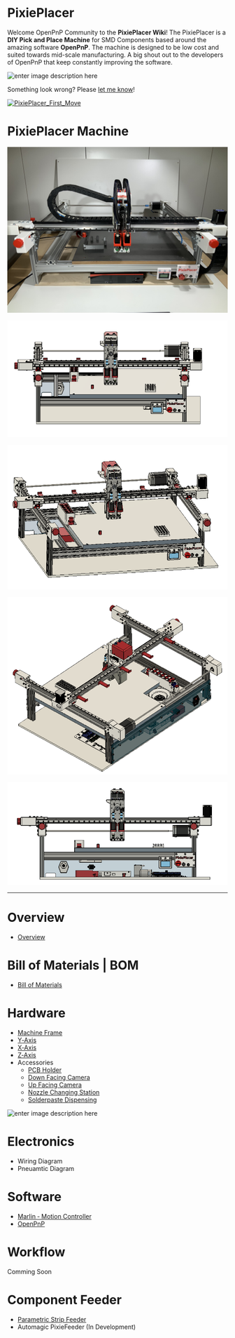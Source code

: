 # PixiePlacer
Welcome OpenPnP Community to the **PixiePlacer Wiki**!
The PixiePlacer is a **DIY Pick and Place Machine** for SMD Components based around the amazing software **OpenPnP**. The machine is designed to be low cost and suited towards mid-scale manufacturing. A big shout out to the developers of OpenPnP that keep constantly improving the software.

![enter image description here](https://github.com/PixiePlacer/PixiePlacer/blob/main/Hardware/0.%20PixiePlacer%20Machine/PixiePlacer_Start.gif)

Something look wrong? Please [let me know](https://github.com/PixiePlacer/PixiePlacer/issues/new)!

[![PixiePlacer_First_Move]([/assets/images/codey.jpg](https://github.com/PixiePlacer/PixiePlacer/blob/main/Hardware/0.%20PixiePlacer%20Machine/YouTube_Thumbnail.png) 'PixiePlacer_First_Move')]([https://codecademy.com](https://www.youtube.com/@pixieplacer))



# PixiePlacer Machine
![enter image description here](https://github.com/PixiePlacer/PixiePlacer/blob/main/Hardware/0.%20PixiePlacer%20Machine/1.JPEG)

![enter image description here](https://github.com/PixiePlacer/PixiePlacer/blob/main/Hardware/0.%20PixiePlacer%20Machine/1.png)

![enter image description here](https://github.com/PixiePlacer/PixiePlacer/blob/main/Hardware/0.%20PixiePlacer%20Machine/0.png)

![enter image description here](https://github.com/PixiePlacer/PixiePlacer/blob/main/Hardware/0.%20PixiePlacer%20Machine/2.png)

![enter image description here](https://github.com/PixiePlacer/PixiePlacer/blob/main/Hardware/0.%20PixiePlacer%20Machine/5.png)


***
# Overview
 - [Overview](https://github.com/PixiePlacer/PixiePlacer/wiki/Overview)



# Bill of Materials | BOM
 - [Bill of Materials](https://github.com/PixiePlacer/PixiePlacer/wiki/Bill-of-Materials)
 
# Hardware
 - [Machine Frame](https://github.com/PixiePlacer/PixiePlacer/wiki/Machine-Frame)
 - [Y‐Axis](https://github.com/PixiePlacer/PixiePlacer/wiki/Y%E2%80%90Axis)
 - [X‐Axis](https://github.com/PixiePlacer/PixiePlacer/wiki/X%E2%80%90Axis)
 - [Z‐Axis](https://github.com/PixiePlacer/PixiePlacer/wiki/Z%E2%80%90Axis)
 - Accessories
	- [PCB Holder](https://github.com/PixiePlacer/PixiePlacer/wiki/PCB-Holder)
	- [Down Facing Camera](https://github.com/PixiePlacer/PixiePlacer/wiki/Down-Facing-Camera)
	- [Up Facing Camera](https://github.com/PixiePlacer/PixiePlacer/wiki/Up-Facing-Camera)
	- [Nozzle Changing Station](https://github.com/PixiePlacer/PixiePlacer/wiki/Nozzle-Changing-Station)
	- [Solderpaste Dispensing](https://github.com/PixiePlacer/PixiePlacer/wiki/Solderpaste-Dispensing)

![enter image description here](xxx)
# Electronics
 - Wiring Diagram
 - Pneuamtic Diagram

# Software

 - [Marlin ‐ Motion Controller](https://github.com/PixiePlacer/PixiePlacer/wiki/Marlin-%E2%80%90-Motion-Controller)
 - [OpenPnP](https://github.com/PixiePlacer/PixiePlacer/wiki/OpenPnP)

# Workflow
Comming Soon

# Component Feeder

 - [Parametric Strip Feeder](https://github.com/PixiePlacer/PixiePlacer/wiki/Parametric-Strip-Feeder)
 - Automagic PixieFeeder (In Development) 

